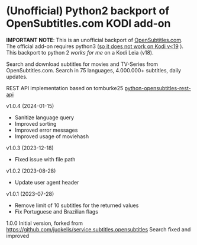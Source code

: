 # (Unofficial) Python2 backport of OpenSubtitles.com KODI add-on

**IMPORTANT NOTE**: This is an unofficial backport of [OpenSubtitles.com](https://github.com/opensubtitlesdev/service.subtitles.opensubtitles-com). The official add-on requires python3 ([so it does not work on Kodi v<19](https://github.com/opensubtitlesdev/service.subtitles.opensubtitles-com/issues/2) ). This backport to python 2 *works for me* on a Kodi Leia (v18).


Search and download subtitles for movies and TV-Series from OpenSubtitles.com. Search in 75 languages, 4.000.000+ subtitles, daily updates.

REST API implementation based on tomburke25 [python-opensubtitles-rest-api](https://github.com/tomburke25/python-opensubtitles-rest-api)                            

v1.0.4 (2024-01-15)
- Sanitize language query
- Improved sorting
- Improved error messages 
- Improved usage of moviehash 

v1.0.3 (2023-12-18)
- Fixed issue with file path

v1.0.2 (2023-08-28)
- Update user agent header

v1.0.1 (2023-07-28)
- Remove limit of 10 subtitles for the returned values
- Fix Portuguese and Brazilian flags

1.0.0
 Initial version, forked from https://github.com/juokelis/service.subtitles.opensubtitles
 Search fixed and improved
